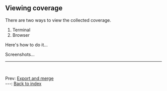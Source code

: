 <!--
  ~ SPDX-License-Identifier: MIT
  ~ Copyright (c) 2023-2024 Vypercore. All Rights Reserved
  -->

## Viewing coverage

There are two ways to view the collected coverage.

1) Terminal
2) Browser


Here's how to do it...


Screenshots...

---
<br>

Prev: [Export and merge](export_and_merge.md)
<br>
---: [Back to index](index.md)
